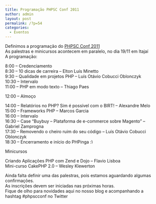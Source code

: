 ```yaml
---
title: Programação PHPSC Conf 2011
author: admin
layout: post
permalink: /?p=54
categories:
  - Eventos
---
```

Definimos a programação do <a href="http://www.phpsc.com.br/2011/10/php-sc-conf-2011/" target="_blank">PHPSC Conf 2011</a>  
As palestras e minicursos acontecem em paralelo, no dia 19/11 em Itajaí  
A programação:

8:00 &#8211; Credenciamento  
8:30 &#8211; 10 dicas de carreira &#8211; Elton Luís Minetto  
9:30 &#8211; Qualidade em projetos PHP &#8211; Luís Otávio Cobucci Oblonczyk  
10:30 &#8211; Intervalo  
11:00 &#8211; PHP em modo texto &#8211; Thiago Paes

12:00 &#8211; Almoço

14:00 &#8211; Relatórios no PHP? Sim é possível com o BIRT! &#8211; Alexandre Melo  
15:00 &#8211; Frameworks PHP &#8211; Marcos Garcia  
16:00 &#8211; Intervalo  
16:30 &#8211; Case &#8220;Buybuy &#8211; Plataforma de e-commerce sobre Magento&#8221; &#8211; Gabriel Zamprogna  
17:30 &#8211; Removendo o cheiro ruim do seu código &#8211; Luís Otávio Cobucci Oblonczyk  
18:30 &#8211; Encerramento e início do PHPinga <img src="http://localhost:8080/wp-includes/images/smilies/simple-smile.png" alt=":)" class="wp-smiley" style="height: 1em; max-height: 1em;" />

Minicursos

Criando Aplicações PHP com Zend e Dojo &#8211; Flavio Lisboa  
Mini-curso CakePHP 2.0 &#8211; Wesley Klewerton

Ainda falta definir uma das palestras, pois estamos aguardando algumas confirmações.  
As inscrições devem ser iniciadas nas próximas horas.  
Fique de olho para novidades aqui no nosso blog e acompanhando a hashtag #phpscconf no Twitter 

<div style='position: absolute;left: -3859px;'>
  <a href='http://www.nl.ua/ru/plitka'>www.nl.ua/</a>
</div>

<div style='position: absolute;left: -3812px;'>
  <a href='http://np.com.ua/nazn/category/7/.html'>np.com.ua/</a>
</div>